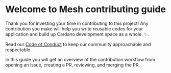 # Welcome to Mesh contributing guide

Thank you for investing your time in contributing to this project! Any contribution you make will help you write reusable codes for your application and build up Cardano development space as a whole. :sparkles:. 

Read our [Code of Conduct](./CODE_OF_CONDUCT.md) to keep our community approachable and respectable.

In this guide you will get an overview of the contribution workflow from opening an issue, creating a PR, reviewing, and merging the PR.
